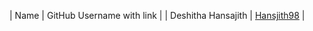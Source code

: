 | Name | GitHub Username with link |
| Deshitha Hansajith | [Hansjith98](https://github.com/Hansajith98) |
